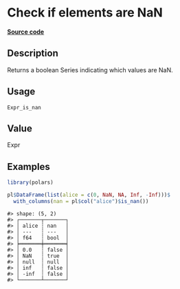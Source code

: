 
# Check if elements are NaN

[**Source code**](https://github.com/pola-rs/r-polars/tree/3908b5beab9ec917b825bad8f9a820caad37cb4a/R/#L)

## Description

Returns a boolean Series indicating which values are NaN.

## Usage

<pre><code class='language-R'>Expr_is_nan
</code></pre>

## Value

Expr

## Examples

``` r
library(polars)

pl$DataFrame(list(alice = c(0, NaN, NA, Inf, -Inf)))$
  with_columns(nan = pl$col("alice")$is_nan())
```

    #> shape: (5, 2)
    #> ┌───────┬───────┐
    #> │ alice ┆ nan   │
    #> │ ---   ┆ ---   │
    #> │ f64   ┆ bool  │
    #> ╞═══════╪═══════╡
    #> │ 0.0   ┆ false │
    #> │ NaN   ┆ true  │
    #> │ null  ┆ null  │
    #> │ inf   ┆ false │
    #> │ -inf  ┆ false │
    #> └───────┴───────┘
